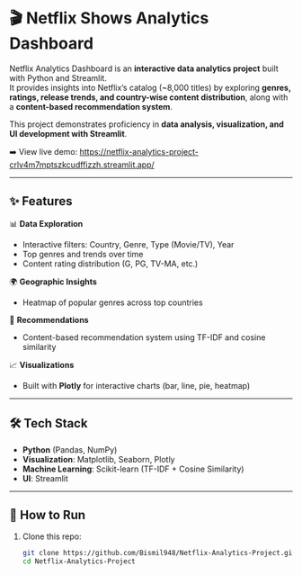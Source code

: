 # 🎬 Netflix Shows Analytics Dashboard  

Netflix Analytics Dashboard is an **interactive data analytics project** built with Python and Streamlit.  
It provides insights into Netflix’s catalog (~8,000 titles) by exploring **genres, ratings, release trends, and country-wise content distribution**, along with a **content-based recommendation system**.  

This project demonstrates proficiency in **data analysis, visualization, and UI development with Streamlit**.  

➡️ View live demo: https://netflix-analytics-project-crlv4m7mptszkcudffizzh.streamlit.app/

---

## ✨ Features  

📊 **Data Exploration**  
- Interactive filters: Country, Genre, Type (Movie/TV), Year  
- Top genres and trends over time  
- Content rating distribution (G, PG, TV-MA, etc.)  

🌍 **Geographic Insights**  
- Heatmap of popular genres across top countries  

🍿 **Recommendations**  
- Content-based recommendation system using TF-IDF and cosine similarity  

📈 **Visualizations**  
- Built with **Plotly** for interactive charts (bar, line, pie, heatmap)  

---

## 🛠️ Tech Stack  

- **Python** (Pandas, NumPy)  
- **Visualization**: Matplotlib, Seaborn, Plotly  
- **Machine Learning**: Scikit-learn (TF-IDF + Cosine Similarity)  
- **UI**: Streamlit  

---

## 🚀 How to Run  

1. Clone this repo:  
   ```bash
   git clone https://github.com/Bismil948/Netflix-Analytics-Project.git
   cd Netflix-Analytics-Project
